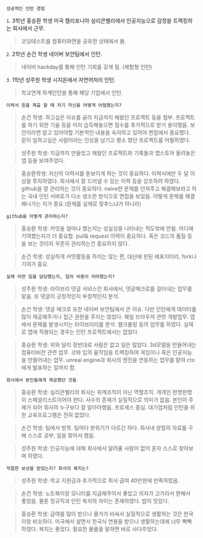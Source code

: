 ```성공적인 인턴 경험```

`1`. 3학년 홍승환 학생 미국 캘리포니아 실리콘밸리에서 인공지능으로 감정을 트랙킹하는 회사에서 근무.
>코딩테스트를 컴퓨터화면을 공유한 상태에서 봄.


`2`. 2학년 손건 학생 네이버 보안팀에서 인턴.
> 네이버 hackday를 통해 인턴 기회를 갖게 됨. (체험형 인턴) 


`3`. 1학년 성주원 학생 시지온에서 자연어처리 인턴.
> 학교연계 하계인턴을 통해 해당 기업에서 인턴. 

```이력서 등을 제출 할 때 자기 자신을 어떻게 어필했는지?```

>손건 학생: 하고싶은 이슈를 골라 지금까지 해왔던 프로젝트 등을 첨부. 프로젝트를 하기 위한 기술 등을 미리 습득해놓으면 점수를 
추가적으로 받기 용이했음. 보안이라면 알고 있어야할 기본적인 내용을 숙지하고 있어야 면접에서 중요했다. 같이 일하고싶은 사람이라는
인상을 남기고 평소 했던 프로젝트를 어필하였다.

>성주원 학생: 지금까지 만들었고 해왔던 프로젝트와 기록들과 앱스토어 올려놓은 앱 등을 보여주었다. 

>홍승환학생: 자신의 이력서를 돋보이게 하는 것이 중요하다. 이력서에만 두 달 이상을 투자하였다. 회사에서 잘 드러낼 수 있는 이력 등을
강조하려 하였다. github을 잘 관리하는 것이 중요하다. naive한 문제를 던져주고 해결해보라고 하는 국내 인턴 서바로가 다소 생소한 방식으로
면접을 보았음. 어떻게 문제를 해결해나가는 지가 중요.(문제를 실제로 맞추느냐가 아니라)

```github을 어떻게 관리하는지?```

>홍승환 학생: 커밋을 얼마냐 했는지는 성실성을 나타내는 척도밖에 안됨. 어디에 기여했는지가 더 중요함. pull& request 이력이 중요하다.
            혹은 코드의 품질 등을 보는 것이지 꾸준히 관리하는건 중요하지 않다.

>손건 학생: 성실하게 커밋활동을 하지는 않는 편, 대신에 핀된 레포지터리, fork나 기여가 중요.

```실제 어떤 일을 담당했는지, 일의 비중이 어떠했는지? ```

>성주원 학생: 라이브리 댓글 서비스인 회사에서, 댓글매크로를 걸러내는 업무를 맡음. 또 댓글이 긍정적인지 부정적인지 분석.

>손건 학생: 댓글 매크로 또한 네이버 보안팀에서 큰 이슈. 다만 인턴에게 데이터를 많이 제공해주거나 접근 권한을 주지는 않았다.
            웨일 브라우져 관련 개발업무. 앱에서 문제를 발생시키는 라이브러리를 분석. 웹크롤링 등의 업무를 하였다.
            실제로 앱에 적용되는 경우는 인턴 프로젝트에서는 없었다.
            
>홍승환 학생: 위와 달리 정반대로 사람은 없고 일은 많았다. 3d모델을 만들어내는 컴퓨터비전 관련 업무. 코와 입의 움직임을 트랙킹하여
            게임이나 혹은 인공지능을 만들어내는 업무. unreal engine과 회사의 엔진을 연동하는 업무를 맡아 cto에게 발표하는 일까지 함.

```회사에서 본인들에게 제공했던 것들```

>홍승환 학생: 실리콘밸리의 회사는 위계조직이 아닌 역할조직. 개개인 한명한명이 스페셜리스트이어야 한다. 사수의 존재가 실질적으로 의미가 없음.
            본인이 주체가 되어 회사의 누구보다 잘 알아야했음. 프로세스 중심. 대기업처럼 인턴을 위한 교육프로그램은 전혀 없었다.

>손건 학생: 팀에서 방목. 팀마다 분위기가 다르긴 하다. 회사내 양질의 자료를 구해 스스로 공부, 일을 찾아서 했음.  

>성주원 학생: 인공지능에 대해 회사에서 알려줄 사람이 없어 혼자 스스로 찾아보며 하였다.

```적절한 보상을 받았는지? 회사의 복지는?```

>성주원 학생: 학교 지원금과 추가적으로 회사 급여 40만원에 만족하였음.

>손건 학생: 노트북이랑 모니터를 지급해주어서 좋았고 의자가 고가라서 편해서 좋았음. 물론 정규직과 인턴 복지의 차이는 존재하였다. 밥이 맛있다.

>홍승환 학생: 급여를 많이 받으나 물가가 비싸서 실질적으로 생활하는 것은 한국이랑 비슷하다. 미국에서 살면서 한국식 연봉을 받으니
             생활하는데에 너무 빡빡하였다. 복지는 좋았다. 필요한 물품을 말하면 바로 사다주었다.
